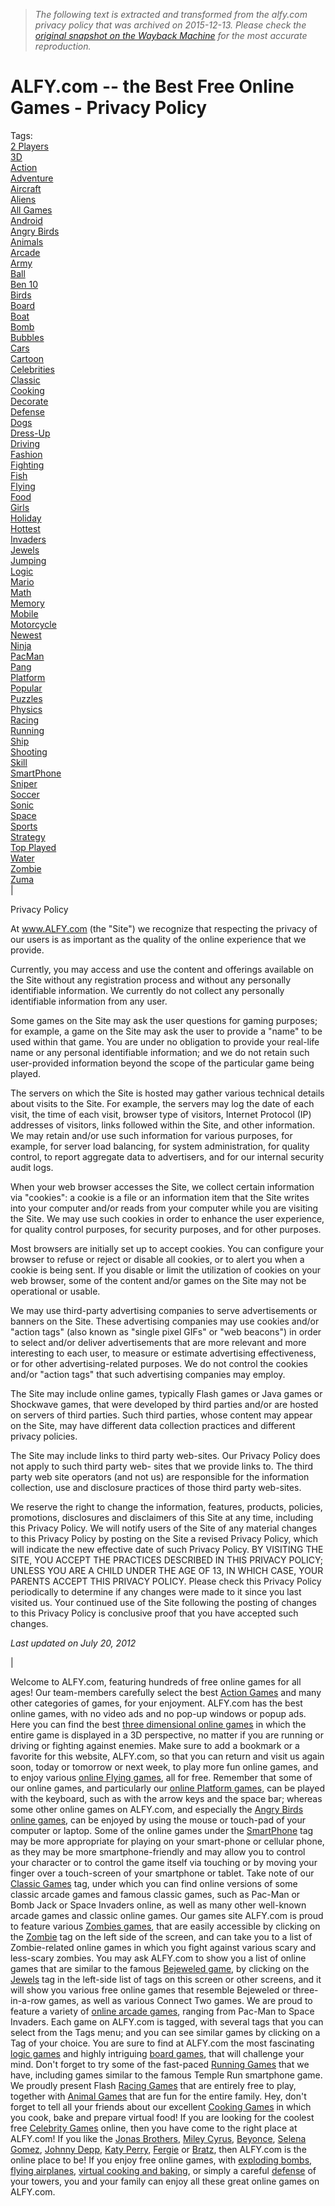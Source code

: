 > *The following text is extracted and transformed from the alfy.com privacy policy that was archived on 2015-12-13. Please check the [original snapshot on the Wayback Machine](https://web.archive.org/web/20151213132207id_/http%3A//www.alfy.com%3Fname%3Dmost-popular-free-online-games%26about%3D2) for the most accurate reproduction.*

# ALFY.com -- the Best Free Online Games - Privacy Policy

Tags:  
[2 Players](https://web.archive.org/?name=free-online-2%20Players-games&tag=2%20Players)  
[3D](https://web.archive.org/?name=free-online-3D-games&tag=3D)  
[Action](https://web.archive.org/?name=free-online-Action-games&tag=Action)  
[Adventure](https://web.archive.org/?name=free-online-Adventure-games&tag=Adventure)  
[Aircraft](https://web.archive.org/?name=free-online-Aircraft-games&tag=Aircraft)  
[Aliens](https://web.archive.org/?name=free-online-Aliens-games&tag=Aliens)  
[All Games](https://web.archive.org/?name=free-online-All%20Games-games&tag=All%20Games)  
[Android](https://web.archive.org/?name=free-online-Android-games&tag=Android)  
[Angry Birds](https://web.archive.org/?name=free-online-Angry%20Birds-games&tag=Angry%20Birds)  
[Animals](https://web.archive.org/?name=free-online-Animals-games&tag=Animals)  
[Arcade](https://web.archive.org/?name=free-online-Arcade-games&tag=Arcade)  
[Army](https://web.archive.org/?name=free-online-Army-games&tag=Army)  
[Ball](https://web.archive.org/?name=free-online-Ball-games&tag=Ball)  
[Ben 10](https://web.archive.org/?name=free-online-Ben%2010-games&tag=Ben%2010)  
[Birds](https://web.archive.org/?name=free-online-Birds-games&tag=Birds)  
[Board](https://web.archive.org/?name=free-online-Board-games&tag=Board)  
[Boat](https://web.archive.org/?name=free-online-Boat-games&tag=Boat)  
[Bomb](https://web.archive.org/?name=free-online-Bomb-games&tag=Bomb)  
[Bubbles](https://web.archive.org/?name=free-online-Bubbles-games&tag=Bubbles)  
[Cars](https://web.archive.org/?name=free-online-Cars-games&tag=Cars)  
[Cartoon](https://web.archive.org/?name=free-online-Cartoon-games&tag=Cartoon)  
[Celebrities](https://web.archive.org/?name=free-online-Celebrities-games&tag=Celebrities)  
[Classic](https://web.archive.org/?name=free-online-Classic-games&tag=Classic)  
[Cooking](https://web.archive.org/?name=free-online-Cooking-games&tag=Cooking)  
[Decorate](https://web.archive.org/?name=free-online-Decorate-games&tag=Decorate)  
[Defense](https://web.archive.org/?name=free-online-Defense-games&tag=Defense)  
[Dogs](https://web.archive.org/?name=free-online-Dogs-games&tag=Dogs)  
[Dress-Up](https://web.archive.org/?name=free-online-Dress-Up-games&tag=Dress-Up)  
[Driving](https://web.archive.org/?name=free-online-Driving-games&tag=Driving)  
[Fashion](https://web.archive.org/?name=free-online-Fashion-games&tag=Fashion)  
[Fighting](https://web.archive.org/?name=free-online-Fighting-games&tag=Fighting)  
[Fish](https://web.archive.org/?name=free-online-Fish-games&tag=Fish)  
[Flying](https://web.archive.org/?name=free-online-Flying-games&tag=Flying)  
[Food](https://web.archive.org/?name=free-online-Food-games&tag=Food)  
[Girls](https://web.archive.org/?name=free-online-Girls-games&tag=Girls)  
[Holiday](https://web.archive.org/?name=free-online-Holiday-games&tag=Holiday)  
[Hottest](https://web.archive.org/?name=free-online-Hottest-games&tag=Hottest)  
[Invaders](https://web.archive.org/?name=free-online-Invaders-games&tag=Invaders)  
[Jewels](https://web.archive.org/?name=free-online-Jewels-games&tag=Jewels)  
[Jumping](https://web.archive.org/?name=free-online-Jumping-games&tag=Jumping)  
[Logic](https://web.archive.org/?name=free-online-Logic-games&tag=Logic)  
[Mario](https://web.archive.org/?name=free-online-Mario-games&tag=Mario)  
[Math](https://web.archive.org/?name=free-online-Math-games&tag=Math)  
[Memory](https://web.archive.org/?name=free-online-Memory-games&tag=Memory)  
[Mobile](https://web.archive.org/?name=free-online-Mobile-games&tag=Mobile)  
[Motorcycle](https://web.archive.org/?name=free-online-Motorcycle-games&tag=Motorcycle)  
[Newest](https://web.archive.org/?name=free-online-Newest-games&tag=Newest)  
[Ninja](https://web.archive.org/?name=free-online-Ninja-games&tag=Ninja)  
[PacMan](https://web.archive.org/?name=free-online-PacMan-games&tag=PacMan)  
[Pang](https://web.archive.org/?name=free-online-Pang-games&tag=Pang)  
[Platform](https://web.archive.org/?name=free-online-Platform-games&tag=Platform)  
[Popular](https://web.archive.org/?name=free-online-Popular-games&tag=Popular)  
[Puzzles](https://web.archive.org/?name=free-online-Puzzles-games&tag=Puzzles)  
[Physics](https://web.archive.org/?name=free-online-Physics-games&tag=Physics)  
[Racing](https://web.archive.org/?name=free-online-Racing-games&tag=Racing)  
[Running](https://web.archive.org/?name=free-online-Running-games&tag=Running)  
[Ship](https://web.archive.org/?name=free-online-Ship-games&tag=Ship)  
[Shooting](https://web.archive.org/?name=free-online-Shooting-games&tag=Shooting)  
[Skill](https://web.archive.org/?name=free-online-Skill-games&tag=Skill)  
[SmartPhone](https://web.archive.org/?name=free-online-SmartPhone-games&tag=SmartPhone)  
[Sniper](https://web.archive.org/?name=free-online-Sniper-games&tag=Sniper)  
[Soccer](https://web.archive.org/?name=free-online-Soccer-games&tag=Soccer)  
[Sonic](https://web.archive.org/?name=free-online-Sonic-games&tag=Sonic)  
[Space](https://web.archive.org/?name=free-online-Space-games&tag=Space)  
[Sports](https://web.archive.org/?name=free-online-Sports-games&tag=Sports)  
[Strategy](https://web.archive.org/?name=free-online-Strategy-games&tag=Strategy)  
[Top Played](https://web.archive.org/?name=free-online-Top%20Played-games&tag=Top%20Played)  
[Water](https://web.archive.org/?name=free-online-Water-games&tag=Water)  
[Zombie](https://web.archive.org/?name=free-online-Zombie-games&tag=Zombie)  
[Zuma](https://web.archive.org/?name=free-online-Zuma-games&tag=Zuma)  
| 

Privacy Policy

At www.ALFY.com (the "Site") we recognize that respecting the privacy of our users is as important as the quality of the online experience that we provide.

Currently, you may access and use the content and offerings available on the Site without any registration process and without any personally identifiable information. We currently do not collect any personally identifiable information from any user.

Some games on the Site may ask the user questions for gaming purposes; for example, a game on the Site may ask the user to provide a "name" to be used within that game. You are under no obligation to provide your real-life name or any personal identifiable information; and we do not retain such user-provided information beyond the scope of the particular game being played.

The servers on which the Site is hosted may gather various technical details about visits to the Site. For example, the servers may log the date of each visit, the time of each visit, browser type of visitors, Internet Protocol (IP) addresses of visitors, links followed within the Site, and other information. We may retain and/or use such information for various purposes, for example, for server load balancing, for system administration, for quality control, to report aggregate data to advertisers, and for our internal security audit logs.

When your web browser accesses the Site, we collect certain information via "cookies": a cookie is a file or an information item that the Site writes into your computer and/or reads from your computer while you are visiting the Site. We may use such cookies in order to enhance the user experience, for quality control purposes, for security purposes, and for other purposes.

Most browsers are initially set up to accept cookies. You can configure your browser to refuse or reject or disable all cookies, or to alert you when a cookie is being sent. If you disable or limit the utilization of cookies on your web browser, some of the content and/or games on the Site may not be operational or usable.

We may use third-party advertising companies to serve advertisements or banners on the Site. These advertising companies may use cookies and/or "action tags" (also known as "single pixel GIFs" or "web beacons") in order to select and/or deliver advertisements that are more relevant and more interesting to each user, to measure or estimate advertising effectiveness, or for other advertising-related purposes. We do not control the cookies and/or "action tags" that such advertising companies may employ.

The Site may include online games, typically Flash games or Java games or Shockwave games, that were developed by third parties and/or are hosted on servers of third parties. Such third parties, whose content may appear on the Site, may have different data collection practices and different privacy policies.

The Site may include links to third party web-sites. Our Privacy Policy does not apply to such third party web- sites that we provide links to. The third party web site operators (and not us) are responsible for the information collection, use and disclosure practices of those third party web-sites.

We reserve the right to change the information, features, products, policies, promotions, disclosures and disclaimers of this Site at any time, including this Privacy Policy. We will notify users of the Site of any material changes to this Privacy Policy by posting on the Site a revised Privacy Policy, which will indicate the new effective date of such Privacy Policy. BY VISITING THE SITE, YOU ACCEPT THE PRACTICES DESCRIBED IN THIS PRIVACY POLICY; UNLESS YOU ARE A CHILD UNDER THE AGE OF 13, IN WHICH CASE, YOUR PARENTS ACCEPT THIS PRIVACY POLICY. Please check this Privacy Policy periodically to determine if any changes were made to it since you last visited us. Your continued use of the Site following the posting of changes to this Privacy Policy is conclusive proof that you have accepted such changes.

_Last updated on July 20, 2012_

|   
  
Welcome to ALFY.com, featuring hundreds of free online games for all ages! Our team-members carefully select the best [Action Games](https://web.archive.org/?name=free-Flash-Action-games&category=Action) and many other categories of games, for your enjoyment. ALFY.com has the best online games, with no video ads and no pop-up windows or popup ads. Here you can find the best [three dimensional online games](https://web.archive.org/?name=free-online-3D-games&tag=3D) in which the entire game is displayed in a 3D perspective, no matter if you are running or driving or fighting against enemies. Make sure to add a bookmark or a favorite for this website, ALFY.com, so that you can return and visit us again soon, today or tomorrow or next week, to play more fun online games, and to enjoy various [online Flying games](https://web.archive.org/?name=free-online-Flying-games&tag=Flying), all for free. Remember that some of our online games, and particularly our [online Platform games](https://web.archive.org/?name=free-online-Platform-games&tag=Platform), can be played with the keyboard, such as with the arrow keys and the space bar; whereas some other online games on ALFY.com, and especially the [Angry Birds online games](https://web.archive.org/?name=free-online-Angry-Birds-games&tag=Angry%20Birds), can be enjoyed by using the mouse or touch-pad of your computer or laptop. Some of the online games under the [SmartPhone](https://web.archive.org/?name=free-online-SmartPhone-games&tag=SmartPhone) tag may be more appropriate for playing on your smart-phone or cellular phone, as they may be more smartphone-friendly and may allow you to control your character or to control the game itself via touching or by moving your finger over a touch-screen of your smartphone or tablet. Take note of our [Classic Games](https://web.archive.org/?name=free-online-Classic-games&tag=Classic) tag, under which you can find online versions of some classic arcade games and famous classic games, such as Pac-Man or Bomb Jack or Space Invaders online, as well as many other well-known arcade games and classic online games. Our games site ALFY.com is proud to feature various [Zombies games](https://web.archive.org/?name=free-online-Zombie-games&tag=Zombie), that are easily accessible by clicking on the [Zombie](https://web.archive.org/?name=free-online-Zombie-games&tag=Zombie) tag on the left side of the screen, and can take you to a list of Zombie-related online games in which you fight against various scary and less-scary zombies. You may ask ALFY.com to show you a list of online games that are similar to the famous [Bejeweled game](https://web.archive.org/?name=free-online-Jewels-games&tag=Jewels), by clicking on the [Jewels](https://web.archive.org/?name=free-online-Jewels-games&tag=Jewels) tag in the left-side list of tags on this screen or other screens, and it will show you various free online games that resemble Bejeweled or three-in-a-row games, as well as various Connect Two games. We are proud to feature a variety of [online arcade games](https://web.archive.org/?name=free-online-Arcade-games&tag=Arcade), ranging from Pac-Man to Space Invaders. Each game on ALFY.com is tagged, with several tags that you can select from the Tags menu; and you can see similar games by clicking on a Tag of your choice. You are sure to find at ALFY.com the most fascinating [logic games](https://web.archive.org/?name=free-online-Logic-games&tag=Logic) and highly intriguing [board games](https://web.archive.org/?name=free-online-Board-games&tag=Board), that will challenge your mind. Don't forget to try some of the fast-paced [Running Games](https://web.archive.org/?name=free-online-Running-games&tag=Adventure) that we have, including games similar to the famous Temple Run smartphone game. We proudly present Flash [Racing Games](https://web.archive.org/?name=free-online-Racing-games&tag=Racing) that are entirely free to play, together with [Animal Games](https://web.archive.org/?name=free-online-Animal-games&tag=Animals) that are fun for the entire family. Hey, don't forget to tell all your friends about our excellent [Cooking Games](https://web.archive.org/?name=free-online-Cooking-games&tag=Cooking) in which you cook, bake and prepare virtual food! If you are looking for the coolest free [Celebrity Games](https://web.archive.org/?name=free-online-Celebrities-games&tag=Celebrities) online, then you have come to the right place at ALFY.com! If you like the [Jonas Brothers](https://web.archive.org/play_game.php?name=Jonas-Brothers-Dressup-Flash-game&cat=cool-Dress-Up-games&gameID=57), [Miley Cyrus](https://web.archive.org/play_game.php?name=Miley-Cyrus-Dressup-Flash-game&cat=cool-Dress-Up-games&gameID=58), [Beyonce](https://web.archive.org/play_game.php?name=Beyonce-Dressup-Flash-game&cat=cool-Dress-Up-games&gameID=99), [Selena Gomez](https://web.archive.org/play_game.php?name=Selena-Gomez-Dressup-Flash-game&cat=cool-Dress-Up-games&gameID=108), [Johnny Depp](https://web.archive.org/play_game.php?name=Johnny-Depp-Dressup-Flash-game&cat=cool-Dress-Up-games&gameID=110), [Katy Perry](https://web.archive.org/play_game.php?name=Katy-Perry-Dressup-Flash-game&cat=cool-Dress-Up-games&gameID=113), [Fergie](https://web.archive.org/play_game.php?name=Fergie-Dressup-Flash-game&cat=cool-Dress-Up-games&gameID=118) or [Bratz](https://web.archive.org/play_game.php?name=Bratz-Style-Flash-game&cat=cool-Dress-Up-games&gameID=143), then ALFY.com is the online place to be! If you enjoy free online games, with [exploding bombs](https://web.archive.org/?name=free-online-Bomb-games&tag=Bomb), [flying airplanes](https://web.archive.org/?name=free-online-Flying-games&tag=Flying), [virtual cooking and baking](https://web.archive.org/?name=free-Flash-Cooking-games&category=Cooking), or simply a careful [defense](https://web.archive.org/?name=free-online-Defense-games&tag=Defense) of your towers, you and your family can enjoy all these great online games on ALFY.com. 
